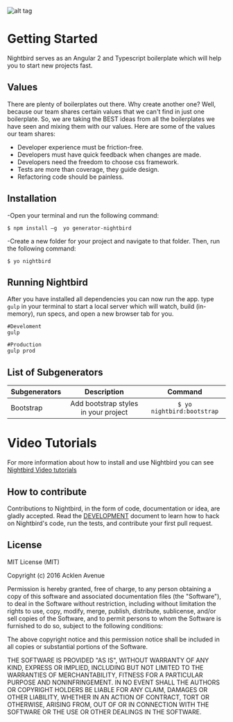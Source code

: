 
![alt tag](https://i.imgsafe.org/7854535.png)
# Getting Started
Nightbird serves as an Angular 2 and Typescript boilerplate which will help you to start new projects fast.

## Values
There are plenty of boilerplates out there. Why create another one? Well, because our team shares certain values that we can't find in just one boilerplate. So, we are taking the BEST ideas from all the boilerplates we have seen and mixing them with our values. Here are some of the values our team shares:

* Developer experience must be friction-free.
* Developers must have quick feedback when changes are made.
* Developers need the freedom to choose css framework.
* Tests are more than coverage, they guide design.
* Refactoring code should be painless.

## Installation
-Open your terminal and run the following command:

  ```$ npm install –g  yo generator-nightbird```

-Create a new folder for your project and navigate to that folder.
Then, run the following command:
	
```$ yo nightbird```

## Running Nightbird
After you have installed all dependencies you can now run the app. type `gulp` in your terminal to start a local server which will watch, build (in-memory), run specs, and open a new browser tab for you.
```
#Develoment
gulp

#Production
gulp prod
```
## List of Subgenerators

|     Subgenerators     |               Description               | Command         |
| --------------------- |:---------------------------------------:| :-----------------------:|
|       Bootstrap       |   Add bootstrap styles in your project  | `$ yo nightbird:bootstrap`|



# Video Tutorials 
For more information about how to install and use Nightbird you can see [Nightbird Video tutorials](https://youtu.be/MMkVZwVZkm0?list=PLdHGHHzhNZuCSits8Nx8zDR6U5reWtlMc)

## How to contribute

Contributions to Nightbird, in the form of code, documentation or idea, are gladly accepted. Read the [DEVELOPMENT](DEVELOPMENT.md) document to learn how to hack on Nightbird's code, run the tests, and contribute your first pull request.

## License

MIT License (MIT)

Copyright (c) 2016 Acklen Avenue

Permission is hereby granted, free of charge, to any person obtaining a copy
of this software and associated documentation files (the "Software"), to deal
in the Software without restriction, including without limitation the rights
to use, copy, modify, merge, publish, distribute, sublicense, and/or sell
copies of the Software, and to permit persons to whom the Software is
furnished to do so, subject to the following conditions:

The above copyright notice and this permission notice shall be included in
all copies or substantial portions of the Software.

THE SOFTWARE IS PROVIDED "AS IS", WITHOUT WARRANTY OF ANY KIND, EXPRESS OR
IMPLIED, INCLUDING BUT NOT LIMITED TO THE WARRANTIES OF MERCHANTABILITY,
FITNESS FOR A PARTICULAR PURPOSE AND NONINFRINGEMENT. IN NO EVENT SHALL THE
AUTHORS OR COPYRIGHT HOLDERS BE LIABLE FOR ANY CLAIM, DAMAGES OR OTHER
LIABILITY, WHETHER IN AN ACTION OF CONTRACT, TORT OR OTHERWISE, ARISING FROM,
OUT OF OR IN CONNECTION WITH THE SOFTWARE OR THE USE OR OTHER DEALINGS IN
THE SOFTWARE.
